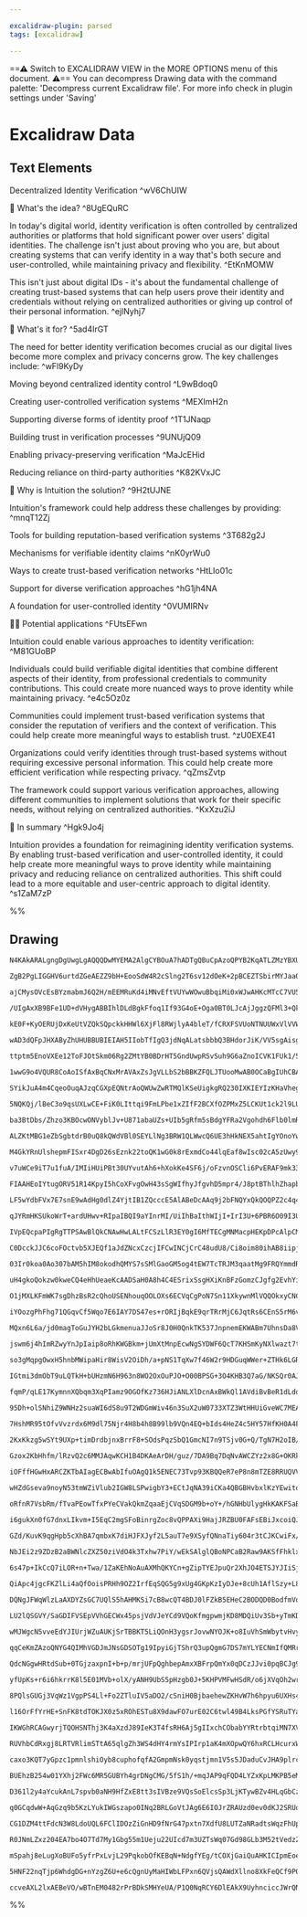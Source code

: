 ```yaml
---

excalidraw-plugin: parsed
tags: [excalidraw]

---
```

==⚠  Switch to EXCALIDRAW VIEW in the MORE OPTIONS menu of this document. ⚠== You can decompress Drawing data with the command palette: 'Decompress current Excalidraw file'. For more info check in plugin settings under 'Saving'


# Excalidraw Data

## Text Elements
Decentralized Identity Verification ^wV6ChUIW

🧠 What's the idea? ^8UgEQuRC

In today's digital world, identity verification is often controlled by centralized authorities or platforms that hold significant power over users' digital identities. The challenge isn't just about proving who you are, but about creating systems that can verify identity in a way that's both secure and user-controlled, while maintaining privacy and flexibility. ^EtKnMOMW

This isn't just about digital IDs - it's about the fundamental challenge of creating trust-based systems that can help users prove their identity and credentials without relying on centralized authorities or giving up control of their personal information. ^ejlNyhj7

🚨 What's it for? ^5ad4IrGT

The need for better identity verification becomes crucial as our digital lives become more complex and privacy concerns grow. The key challenges include: ^wFl9KyDy

Moving beyond centralized identity control ^L9wBdoq0

Creating user-controlled verification systems ^MEXImH2n

Supporting diverse forms of identity proof ^1T1JNaqp

Building trust in verification processes ^9UNUjQ09

Enabling privacy-preserving verification ^MaJcEHid

Reducing reliance on third-party authorities ^K82KVxJC

🔗 Why is Intuition the solution? ^9H2tUJNE

Intuition's framework could help address these challenges by providing: ^mnqT12Zj

Tools for building reputation-based verification systems ^3T682g2J

Mechanisms for verifiable identity claims ^nK0yrWu0

Ways to create trust-based verification networks ^HtLIo01c

Support for diverse verification approaches ^hG1jh4NA

A foundation for user-controlled identity ^0VUMIRNv

👩‍💻 Potential applications ^FUtsEFwn

Intuition could enable various approaches to identity verification: ^M81GUoBP

Individuals could build verifiable digital identities that combine different aspects of their identity, from professional credentials to community contributions. This could create more nuanced ways to prove identity while maintaining privacy. ^e4c5Oz0z

Communities could implement trust-based verification systems that consider the reputation of verifiers and the context of verification. This could help create more meaningful ways to establish trust. ^zU0EXE41

Organizations could verify identities through trust-based systems without requiring excessive personal information. This could help create more efficient verification while respecting privacy. ^qZmsZvtp

The framework could support various verification approaches, allowing different communities to implement solutions that work for their specific needs, without relying on centralized authorities. ^KxXzu2iJ

🧩 In summary ^Hgk9Jo4j

Intuition provides a foundation for reimagining identity verification systems. By enabling trust-based verification and user-controlled identity, it could help create more meaningful ways to prove identity while maintaining privacy and reducing reliance on centralized authorities. This shift could lead to a more equitable and user-centric approach to digital identity. ^s1ZaM7zP

%%
## Drawing
```compressed-json
N4KAkARALgngDgUwgLgAQQQDwMYEMA2AlgCYBOuA7hADTgQBuCpAzoQPYB2KqATLZMzYBXUtiRoIACyhQ4zZAHoFAc0JRJQgEYA6bGwC2CgF7N6hbEcK4OCtptbErHALRY8RMpWdx8Q1TdIEfARcZgRmBShcZQUebQBObR4aOiCEfQQOKGZuAG1wMFAwYogSbggKADUANgBhSQBVAEkAdRTiyFhEcqgsKHaSzG5nABYAVjieePixgA4R+OqABniA

ZgB2PgLIGGHV6urtdZGeAEZZ9bH+EooSdW4R2cSlng2T6sv12dOeK+2pBCEZTSbirMYJaaQqGQ2bXSDWZTBbhLOEQZhQUhsADWCFqbHwbFI5QAxKcEGSyQNIJpcNgscpMUIOMQ8QSiRIMdZmHBcIEslSIAAzQj4fAAZVgSIkgg8AvRmJxLTukm4Ww6aIx2IQEpgUvQMrKqMZwI44RyaFOqLYPOwal2FqWKP+DOEcCaxHNqFyAF1UYLyBl3dwOEJR

ajCMysOVcEsBYzmabmJ6Q2H/mEEMRuKd4iMNvEftVUYwWOwuBbqiMi0xWJwAHKcMTcC7VU5jJazVaw/6EZgAETSvUzaEFBDCqM0wmZAFFghkssnQ/hUUI4MRcIOs8cZtUeGcwbMneqiBwscHF6iCXSM9wR/gx/9eph+hJ+2IsuQiEYM6h3ZkoHbUEqJhCGFPB/04ONKAAFT6cpXz/D9CC/Ygf2IP8AKA0gQPMddSwFQVOCgMUkPEXhZiOaFKPiDs

/UIgAxXB9BFe1UD+dVHygABBIhlDLdBgkFfoq1If93G4oE+Oga0BT0LJcAjJggzQFMl3+QkgQjAgYKfOCEDfTlP2/X8sgw4DQNwiDUVwIQoDYAAlcISO4DEhAQC8FIACUBYFn1QU4kjGAoAF9riKEoygkWYGmUKcAEUhDs2oBS6UjoFg1EhjQZxVlOfz1lOJYRiWVYRhOTseC7dUWOcHhLiOE5zkuVFbmIe4LXidZtBOdslmqWZ5nWaoxh3VFJG8

kE0F+KyOERUjDxKeUtVZQkSQpckkHHWl6XjFl8RWjlyA4bleT/fCRXFSVUoNTNUUWxVlVVW7NRxHU9TRfFDX+Y1JETT1LTUm07SzR1URdFd3U9H0/QDBAlNQFTw0jTL0FwU440nYhfrPVN1XTIdWMa1ZVmKyt/mLGs+KJ4SKfrDhGzQdYVhWb4DnDPsB2vYdRzc/4JyZYgZ3SP8FxxkoVzXDcLS3YazimX5KpKY9T2U89/kvHF8dve92NgiRAD4N

wAD3dQFpJHXAByZhUHUBBUBIEIAH5IIobTfIgQ3jdNqALatsbbbQ3BHdorJiK/VV5sgAisgYpj8BYtiSg48TePKAShLJphRIIJPJNsuAZMI+TTVIOGEbUrD/C03X0Hdk3zct62/YdgVrNshzWFDtAXJ5o9PPG3z/N+YLQu7fGICnKAAGkOAAWQAeWntpURSnp0v+ZHnDbTrNg6jr9lWCqfnjnZhllpIGouI+KgetBqiJrqxhmHNNiGndL7GoEJr8

ttptm5EnoVXEe12ToFJOtSkm06Rg2ZMtYB0BDrHT5GndUwpRSvSuh9G6aZnoICVK1FUk1/5ajQeUa66M/A/TNFmK0gNYDA3DhAMGboPR5F9P8f0jFYb41LuqCMaFkYQFwMkI0GMsYq1FgIBAnM/IvBzLMMYJVqZ4QZvERRdYGykVOAsL4cjCqFm7OzYIktUBa27iUPm05ZzC2xqpdU4t1xSNONLHcpwiZfD0T3E81iLxsCvJrbmS8q4QCaBwK2bA

1wwG9o4VQUR8CoAoISfAxBqCNxMrAVAxZsJgVLLbS2bBBKZFQLJTUooMwAB0OCaBgIUhCBASIoRbpIdS/5wioEJKgHw64CKkH0PXT2qBGmJNQKwXimTrBQHKXANgFAmCtOLKgIQYQWBm1QFEtQBAUn/macwbQqAoK+2wKbEpM0bY9g4GbKAqAABWCzxkcFwHzC5cBMRmBmnExpqAYDCFQCdZJmgbLfIeYUwIuFXnMBgOidIvT1yFOsOUjJgoql21

SYikJuA4m4CqeoOuqAJzqCGXpEQNtrAoQWUwZwRTMQlKSeUigkgRQ230IXKIEYIzKHaVhegtIqnEuMcETAhBNAijtNoJ2LtyjBNCeEyJGkYlxISUkjZAF4U4XAiEnsrT8khIpfiYIKFKnVPfLU5C3ybKNKwls1ppB2n4E6YSHpPtoUDJQsMjgoysjtKmTMtgczSVLJWTK9ZSLNmEHCDsvZNsDkEGCMcnJZyLnXPRAC4QjznmsreWwD5Xyfk4v+fc

5NQKQj/lBeC3o9qsUXLwCE+FiK0LIttqi9FmLPbe1xZIfF2BCXfOZPMxZ5LCKUt1ck2l9LUCMojMy11rynmEE5dgbl3bBR8oFUK2AIqg5EScpNehkcoDR2YtwS+iceKSVTgKYsmd8DZx6NJVERTC6KS4ardU6kK74DFRICVtkpWW1WbK+JpBEnJKDUqsyKrsnqryb0LV/adXfn1fpRCxqGlNJDbkq1HSoBdLLX0p1QyJJuseZ6q13qZm+uYMs39g

ba3BtDbs/Zhzo3KBOcwONVyblJv+U871abaUZs+UIb5gRfm5sBdgYFRa2Vgohdh6Flb0lmRrehNJEZvmNodV7S2rb22dp5b6vt75YMKuHcEUdTLC5punbO+dKFF1YGXUQVdzcbL2Uch3Yx/i1a9w/v3AKQ8ChhUgBFdACBLn4FrDASQlz1jJXgKlDiAp15tlWNoC4HVljHDOBfVE1U74ZcapfFqbVUDLESJcGYZxHi5iav8d+PksxTX+AiPU9C7q

ALZKtMBG1eZbSgbtdrB0uQ8kQWdVBl0SEYLlNg3BRW1QLWwcQ6UE3hHkNEX5ahtIgYOnoYwiGLDoYcJLk+8KSNoyrDIQmShYibELUkfjVsrZXg8BOKoympN1Tk1LLTemfkczOPzPEehPZ+yGKkSY8cGNBZzmyF4/4dijGOIWDLFxYxKvuU8Vd7xvibweZ1jpCQez1WnPOWxxNeb/mUdiU0XsltnC2w0xxi5DdBT8w4XJfA5TI1HKYxqgtIK2UuXR

M4GkYRnUlshepmFISxr4DgD26sEznk22toQK1wG0k8rExmdCo44lqEaf8wIsc02cA5zUwy9TTUoZaW01QLy2UrkKTB2JeSfaAnQ9WTgBBykRiwxZDga6vrQUCQTy2RP43sbJxcinP5qeoFp2ob2kfXfGJZ1D9ZnPGM2xd5rvnVtSA3KF6Eb8UnS1QordYfpQRZdkfZSR13KvFXq+7Zr6jVg7y6/UPmw3MBjdarN3Uk1nfzWoctagW3aaHfaud4Ke

v7uWCe9iT7u1fuA/IMIiHUiPBt30UYvutAh6+hXokKe4SF6j/oFzvnOSCli6PvERAF9mk33B7paHljxOE0XKT9HqnNO6eJ8BSZ1Tz/HTwY0yG52z3EzTQFygELxFyGTFxk3LylyrzlxYFr0YFn0b2swLVbx11uE7wNyCB71eU4ANQMgH2Q2H2tytXH1eUnydx52Vzn0EDuUXw4F91VVXxKBbhc3blIjB081NC8m8yzF82KBCn8xHnKDGFwGIBGCa

FIAAHEoIYtugORV51R14KpyI5hCoXFvgOwH43sSgWIfhyJfgvhD5mpr4/J8ptBThlhZhapb4Ph8tRo+5VRL4ms5pCEcQYEOs1oBQaRIEdoAiBsjohtTo/RzoFt9QlssEAFpt8FeA/DtQxtFtZRlsTRLs1sAYNtaEttQZGQmFIZWFkEYZDt79eEowJBcARhztMZcjuEbsHFpgho1hNFZtIAPsII0AqZ04Sw1E6ZSIWZHhGYcw2ZgcEAjFBD1RzEBZ

LF5wYdbFVx7E7snE9wAdHg0dlZ4YjtIB1ZQcccE5AlABeDcAAq9j2bFNQYxQkQOQPZ2c4q42uenW4rpB4tfYOTdXgbfKOXfWOA9AJJ8c/CAE/QYs/Y9a9POW9AuG/Ko67SAR/Ng99dAS464t4i5D4pzVuVzUiLuNHBAEQurC0cQsASQ4oALUoUeCgOifAeICeGAXsXYJeWLFeHSDKYYNsfyeIKYY4ORMEVsV+bLTcSYMYKwhrdUQrFI2+fyORHMD

qJYRmHKSUkoWrT+ardUHwv+RIpaIBQI9aYInrMI/UiIhBaIthWIjI+IrI3U+6PBR6O09I3UdBW09Ub6Vbf6Z9GhMwkGZ0Eo3bNAKGNhSou/RE0oE7OosYRo1bFoiRKRHcJ4c4J4ehXoviMYS+NMr7DRF4A8YqcqKYjmPxO8UxakCHJY6HDHWHNY+HTYzRVxdYXYlYxWHxDWbHEs4E12cNeGW7O4q1TQGY3oVXVvNJZVLJMggcvQDIS2MTIQW0dZU

IVpEQcpaPIgRgTTPSAwBlQkCNAwHwLALtFCSzLlR3EY0gI6MfTECgMNMacpHEKpDPcAlpCMbAXwNCZAUVF/G2U0b8LpHFQcmZNXKpMcv3f8qclpWc+c2JRc4QK1VcmdFpScrc0dHcx3fQfczAQ89lGdE82SMQc8y2F0a8ujG2e8wpMA45UPOmN8hAD89dDfMOddPdQE/fTs0E8E97DOHCS9KEjkG9f4O9eEsMq0cuJ/VEiAbsn8mzNpAcmQQCkc4

C0DcckJJC6coFOctvb5XJEQf1aJdZNcxCzcjIFCwINCjCrC48udU8/Ci8oim80ihAB8iipjKi18oQd8nEvgn4uYxWLzEkvyMkikwoaQiQAAGXiAoAACFiA2AABHWMVk9Qi/TQwYPYNYbQHKaiFHdYPeA+EUyaFsAKCUgrWwkYH4bQW+RUp+HgF+VUyAdU3yOqgRGaZrNI8IkBNacBbrUIjGdquBQbE6fkGI0bF08bN0ubJI2w7ojUABOI96cayAD

03Ir0koa0Ao307bAM5hIM8okodhQMYS7sSMlGaoGM5og4tEW7TcTRJM3qaatMg9FRQYmmdRTcHedYRmVmfRaY2Yk4ss/mSHKxKs1YiWBxOslHFxEww4iMPYuMsE1s44jsh8QJaebjV5Acz5ZvfvY1IC084pT8vHdAVGu3f8zGlCBDI1b8XGqffCdfH4rfJigEuONi3i/iBAQSM9LisSVmqSGEgSuEouBEkSjSFElGtGtlDGzgcm7GqmhSvGylTyt

uH4gkoQokzw0kweCQ4eHhUeaeKcAADSaH0A8h4C4ESrixSsgHXiKnBFzGomzCJgfg2EvhYimEOEsO+CaulIeH2BS3WEWE7DcKyxq3Vt4G8Jat8KdL6tASCIgW2l6tNIv3gSiKGstJGrelITSOSMdNxnm2tPms+ndOEByKTCoXyNtEKOkU2tdEDK9F2ojlDObMC2OoEWi2Wwu1LuBtaPxnGBOGOBKncRKAev3yes4qGI4GzKzFygKl+H3mmqByLPb

O1jMXLKFmWK7sgDhzBsR2cQhoUSENhouqOOLOXs6ECVqCgPoN7Sn11XkywnMlVQQOkxyCNCD0JogAvsLQn2vqd1vpAsfpL0hVpu+LcwZrYR3xjmZuRpBJ5o4qHq5qzh5sv1hOv0FsOufVEtFvfs/tzz0xvu/H/uyUAZ6UVrxOcnz1LLBL8s/gHkCi1qkJ1vKFOCglOAAClaxcBYq+b2I2SNCOS140rwRHDqInDVhqIqsXbQQcoirPaSqHS0AyrDg

iYOozgPhFhg71QGqvCf5Wqo7E6IAY7DS47es+rORIjBqkE9qrTRrMjC6JqtRs6CEnS5rM6vpi6KFO68jvT1q6Fiia7tq679sDqm6Iy+FoxZgzrPG4a8ZQQKsarioFYejqwlFWJR74Hx7J6LQwQXglg9D56DEZjEbT6IAFjAb179j78t6Nid6zg96oaqH0cKnwzj6l7KH4sJAxQVxJkRI01HByYbYsNckZ9cauM8kCbXZOm4BumJN/V+m+z7UXcRn

MQxn6L6a/jd0magToGuJYH2bLGkmenuaJJoSr8J0H0QnkTK537JnpnemEKWABm7UhnsDa8VnGtnMla3MVaPE1bRCNa6HyTtbwpR54gGhawGhLlYoVg1CLb+GtC9hBoz5qJ95WwiYt9Vh8rUB9h3bxTZGbD5GsWvgup2iKxiYDgipB76rQ6mrtS0AWtsFo7Oqut5jjSE7+sk6BrhthqLobGbS7GBApspq0iXGEii6Vtlr1sK6Nq/HwYAngyKiDt0H

jswm6j4hImRZwyYnJpIaip8oRhKWGBkm+jUmXtMnpEcwNgSYDWF6QcT7KHSmKyNXlwazt7txamyr96PFD778WmuYkbcdXZIqhARRHBXkYD6077RlH6uMxAkxwhxnygg2Q3oD89E0VNCGyCY2zR43VnQH1nmKoGA32K9nObDnEHjm+LuGShBK0GLnMGrnA3g3EkU32N02lLQKs242X73ncT+DyHXJCTiSaHAqgXAtdbcBWHsApwPJ+XoBeHkq4XUq

so3gMqpgOwxH5hnbMWipaHir8WisV2OiDh/a+pNS1TqXw7f46W2r9HDGuqWWer+ZTHk6LGRseWM7RX7H7SZthX87XGxWS6/pJXNsq6ZXSi9sQzFWQmaj+FcBOJ1WQmtW/JSp9hSpGYXtHrTXXr98Vh8xHg5hCzbXWnwcAbHWQmqnNwanWwPX6mlYQnfX3N/XTj36pw7lNBjw2VLKYBvBAhFkSaM2zbHjxLWP7kOPsKrMePwgmB+P23VVgGN083Gb

IGtmi3dmObT9uLQTkH+bUHzmN6H963n8WO2OxOuPJO+O00BPSG+3O4KHB3Q7aG/NKSQr0AJ5nCJ5KhMBWGkpzb2T9mIBrbHQuonhnDXhmwZgMX/gWJcwcW93/hvaFGaqEgT20PLgxHeoPC/mw6dHI7c6AFGXOsjTH3oF9GzHzTU7kFrGP2FqZqHGhXnG/3P3Fr3HPTgPK6Cpq7ZWyignOFoOW7cBIqEP9OkP94nh9gCoMOR6sORiw5+o0tvhAcCn

fqmP/qLE17KymnnXQbqm3XqPIamz9OGOfKz736HJiANLXlDcnAxBWkQl1AVdiBvBeR1dLdqDu33S37XYzuLu2UrvrAbuyD7vSBHuhsXuh81BUN5OGKt0lO99WIWaK22b1OITNOkH+L1Qa29PNuy4RaG3yhvvbRLughrus87u6VgenuRJuVXuIec2e2vKvm7PVah2fNNbAWGHgXyh4gTaoAGh2GpwYW/OEs9g5guoip9hZghpXgJHMWJhd28X4vbD

95Dh+olSNhiZ9WNHz2suaWI6dS8u9T2WDGmWiv46n3SuX2uW0733XTZ3WtHHUiGveWC7MEAOPGgPy6QOOuwPa75W9rG79OYPowfO3H+ZYyLqkPvhlSntOxJuftpvvsfhcySpMtCPCm7WSO1uocnXqztvKPdvhplh6E6PDuEaM/tnygzjAB0XY9kRUtmCSgGDcfobhlBslLE+JKHICePfur9r5yR/CyCb+yRb/xDb84A74jjpsU/Af+OU9Yu2eLeR

7HshMR95tOfvVvzrdx6M9dl75Njr4H8b4h8B99lb9VQn4EQ+bIds4HeZ4c5HY57HfKH0A4FipYZ4AAC1LlBe+H/PraAcHCTwS4B2EdBxcqoB6eYEcFxbWFFeBLB+EsAyr+0xgjhZYEKSapaMcOOXfXl+zaz7QOqhXYxiaSN5lcU6/nFBDbzGp29BWBLaaq1hFY1clqnjFakiR9K+N/S/jbrpB2CaB9+uvYIbtj1xhXUFGYIFsPmC+Bx97qRrCeth

2KxKkzg5wSYt9UXp+timDrdbjnxBrrF8+SOdsPqzSbQ1GmcNI7n9TSjv0G+Q/TgN7H2oIB/0WIR3KGBQjS5ZcchMgGaFdxhByKUaJ8pphgAK5uMobZQHRSE6BJzBx/M5JbGsG2D7BgyJwd8mICuCkw7giNM5UQpVIuMZgAIUEK+IKdN8+bTZvP1U6r84GBzFfsnErbr8hKW/V9OJVCGqorBMMKIXoAcGV4ZccQhIb0ik6eCucqQjAiQFZRZCeCV/

Gzox2KbHhfm/lRzvQ2c6MMJAqwKCH1B4DKAeArDH/guz/7DA9Bq7DqNvAWCZYz2x8G+OKRkYwCpSthFHORA6Io45g4jLdiHR16XtdGBvfwrexN6EC2WeA/quYyt6Vd06tvV3jgId60C86zvf9p3xa4StPe7XP0uqB2xyt66QoAPgIOVa1EUYAvduk0SiYR8hBdhErDF3Q7PUUmkgjJjIPOB9RN4lrNPst1UGr1s+5HF1jtx0HzBqg+ghpt62aZl9

iOFffHGwHxARCZKTbAIagECBwAbIfuOAgQ1k5ENEC73Tvp93KBQQeR7eP8n8mTZE8RRUQVVOKJQgCcn6peKHms1h4sV4eC/NTv53PSo9V+2nDHgLSx5w1LmO/eUYqL5H9kBRaaYUaKM1HC4JR99MDGQWIYyj4QQw5Wkzx+Ys8xCbPIKlSSCwQAOAE8JYDAFIAtAhACVB8PO1MHrDl2TwBIMyPXZvAXgJUepixGZFikwBNwJXlmLWCLBj2jwXRCyI

wHZdGseva9noyN53tmWZiVlub2IGW8LSPwigbY3+ECtJqNA39iCKa4QBGBHvbxlKzYEwitqnAhVtwKRHN0VWKMOiPwOibYjvgHrC1vU2HqO8x6L1Gbgo16j6Faoi3H6kU3tY0igay4iABRylhUddBzIg7neOMErd0x5QaeHpFNiupmA9qP8sqlE4nI5ar5eSCQ1frd9XY34yNH+IAltIgJ7HECUpgfI2pCAEEmfjkMYqYSC2KnZjjsyKElsNORzM

oRfnR7VsbRm/fTvaPEowTfxPYeCVakQkmZqaaEjCVqSDGM9b+oY+/hGNHbUlygHkKAKFSaBsAlgpwbAKsM/GcksouYXQtmAPDwDnCxUZgRABYibBOoHtE4WWIJbjFtAxURYLlDGJ3U34F7LAc2KeG4DYEbY03iYwt6ctexVjX4ZQMHG1dv2KRIEbNUa4MDwRTAtrtK3YFdcIOi43rjwNXECIlCG4rEVInV6S8XgmiCQQn1yHOENgvwXcJSKvGZ9F

i6gukXn0fG7dnxLIkvm+I5EqC2mgSFoBinrgZoc8vQPPAXi9HajJRZBU0FAFsEBiJxcoiQJVPBShJecdUmAlqMjYP1skrU9qfqOn7ZDcJBQ/CYvzNEIMeKlo8iZAEx5US7xNEiqVVL6m1SlcqbWAo1OGm+iQkY0wkFiA6m8FPm+JEMb5WEK8SAWkYlzlICUKnBLkkgEYLWHg6+df+wvWSUqSSAKSiYeY6XoWO4CDQSxCvU4bpKexdQxGBwD4DWL0

GZd/KuvK9qgHpb5cXhBA7qmbxK7diHJFXJyf2L5auT7e9XSyfQNnaTiy604r3tCJKCwiFx/vKDmFJRECIPIUU+/EhxcTiSpgcwb+ASONZEijx32NYH1A6gTBrWS3TKbzBvHlM4aD4uwk+KZFFSYa9HUqSMPKnXMumhILEm0j6bVgbYOo3AFM0xC0gxoHUrvuJRuY6y+yszA2YdOUrfITZbAM2XT2yHQ9fihowtrNNNGltShOcZaRAFWlC0ce1QwJ

NbJEi2z9ZDzB2aBWNlcZXZ50ziVdO4k3Txhw7PiY/wEkSAlglQBoNPCaB2Raw9AKSfFhklx4xG4IJ4FlRfg5VnCiTNSaDI6jHCvapVcSRRA6guJIag0YaEjM/gozHhOAgrrHWxl2S8ZXwxyRHCq5/DJsw4n9k72q6UzfJU41aqwKKKBTwOO1HriHJ4T9cmgHMzVtiJmATB8o2TRKQLOkHHi/IPwV4CVByj1MbW6fTkfMVlkbd5Z9I7Qc4kKmvijB

6s47p+IkCcQ7iLOR+n+Twa/1ZaKEhNoAuAXMhQKYCn+gZipTYEJpuQr2XhJO4ETSJYJIiSjxIkByq2K0yiTvNWqGdxKQCgiCAuyQIKyU+DFCEBWs7BjU5Bg9Oaz3un8ToxdEBoNkCnB0QKAgnHhklWkkCNl2+8JII6EDqFQcqt8SLuALQCS9wQWk1uTQP1ZdRQBmwFYCMGfi9y7hyMh4blyHmYyR5D7HGX1g+EkDX23LCmSTOoHzzyZ3kpeeKz8m

QiApc4jgcFKZlLi4aQfOoisPRHh9OZ2IrfEqSQG5g9xUg4GKpKzIyDJe+8cUh1AflSzy+L80jjlP04KyEcu3eYOMEbIH01ZWOMqZ2Ur6ABLHcACwBGcUADdO6gAAAKbAKDP+AXJTMiAylC2V1LRJlLKlNSupdrmgpNKjpHUndB7LAZTT8hxowodguKGGsy2i07BVaIom6c1pdoshecQ6VVLal9SzSvHOaV+4k5vbJhZQzGFhj/mTnYKjMKJrfAlC

DQNgJFWqWlzLaAXDYZsGC7UQlS5hAHMKSi7cB8wcQT4BDJ0lFZkB5EHeC2BODQD0BodfmVqSbFoyb2rY14aPKIHmKexBMqec5IHGzy6uI4heTPOyLu9qZq8nxuvLcVBSt5XA0KXeJ8UowJ4B826EEvbDNhn4cfAHElIPR7DxgkK8KEkufkr1UltI9JR/PylI4LgGwVScVN/kFKNZRSj9IPzCHRCUImQYCekl5DsAFkTshOQchaS2RsCcKZqRwAGG

LU2lQSGVY/SaGDIFVSEpVVhGECWx45psjVdVJeYCd9VQoKfmgpwmjKD8MDQiUv3Sb+yTmKDM5osouobSzBxq7JKavlUmdDZyq61WqrtXmy+puNJ1Ywrcz/zDld0k5VGNHgIARg2AMYLPCMBLAjAdyxdlbS5IVR9JfJFHLfEl75QWRLEBJVANLGQAEuxWMRbkxmArBaoOVOSX3P7h0z4Q0K9GYbw+E2S3hXYpFfjLIHTyXJGK9yTnRwHWKyEgHfFS

wMJWgcN5vveEdYJIUrjWZuAUKjSrTBBKT5LiQOnH3ygsrJovwNYOJK+o8IuVhSmWbytvHvy8pis3bgDgew/yj6f8kwe03QDBI+mJAIQDrgjU5oQ2h0xVdHjVwj5y0aFQVKaBXIgRBQTAP8FpUQDYBsgTBd+MORQnJJ/QBgWvKhqTClh08gQPAneHKRaqpy+gJkABApQCox+R0G8uqnA07STK35UDSMWIA0otpWq9IchLrTGYGUZmFlFOg5RcpuCB

qqCeKmZAzoQNYG4QIMhVGDJmJNsGDSOTg19IpyiGjTShrQ3upQgmG7DS7mYLYECNmIfQMRrNBkbYkLeHpQ6to30a0kjGv5Kqm2R0Y2Nym8muJm3KmUQw/3b8BQH40ZpBNLzETaZnHTmYJNOFOdNJpdUgM3VIyufmMp9ner5p0yrToHODlKskSyy0NcBvO5KbmhqmpqT6Og0BpF8WmzVTpoMB6b/UgoVDYggw16RTNM+czUBUs1EauMJGimORq1wm

QdcNGgwHRtdSub+0TGjzaxpnI+b+p/mrjUFpQghbepAmxXBFrpQmYx0qDCzJJvi0pqBCJg9NVl0mHs9phnPCQEYAaBLADaU4MqiWozFx5kByWPQZ8B6hKlvgmLAqPmCbV/KW1Zw6iAkErmaJHC4kmWH2tnE8Eh1sK0dfCpMVjzJ1E8lFUKBnXoqs6ZMxdQ4tclUyLQ/kyHZAAZkeKG6zMilf12nhHrBBDiHJj2qrFx9716TYWaRFG65MxGz2JQUR

yfUpKs+r6i6hkrrK8l5E01MVb+olX/yANH9UbS5pHzgb0J+5KHPVMFwHSdR/o6jXVqOh2wrUDcd0RqOyQu5lU1YLCg3CKR9ANUOqn0cpRm1yqWhsuDjfoFQoZBrArKZnLEhW3VTyk4QKIOxx7BtoYCCWy2efUl3jbpdc22XRWQV37Si85WqNlKOfoS5ZIDgGZFroQDqjQKeu0DAbp5RG7CIJutPebpXxebZtzQ2Ibbvt0hBJ0ygZ3Y2gdUe7RO3u

8PQlsGUGj3VqWz1VgpPS4Ll+Fo2ZTluIV5aDO2/cSniH0BjbaehewZKHvW7h6hpyu6UXHs4AJ7NdvsbXanpnz670Cme/ZNnqfA84BOlu8DcXr82cbR0Zep3aGCr19Sa9Xu5gD7r2kJaLp1/SVXfxO0P9ztT/CQLFQ/49IP+9AWQA9p+lPbzgSQaYB9UUbTAzg9a+rK8F+3aT/tBLFsAgIfgzBHgyjTdg3PrHe9GxqM4dc8LhVYz4diK2BBYu+GEy

l16OrFfYrHE+SnFK8tdTOKJX0z5xROhESTu8X9dawFO7urE02C6twl49B4LksPGfYSRuTYaI4k+oZTklPK7nXLN50CqP1SOf2osCF2qzS+ou/9YElnikBlAjuowDsqt3VpG82m76FPsanlJ/RHefXBckCCxVg2WEV5G4Fs2YFEA8+NgvWk4KlgZtHOObQfsLQLbUA7NUCCGndQ6jItvHEzaygVxxaYAfuw1Zoe0OupdDHm/QwpkMO1bjDg0g6eYY

IKWGhRCAGwyrjTQOHSNThj3K4aXzdJ89IeK3T4fsRH6Aj5gIIxchCObabYYRtrbtqiMN7XV2ElLXD1b1zS/ZXeghRUNrbUSCtrsOIzob0PgaDDsGtI+4xMOR7dR4ubI13jyO2HCjOARwzbGcOsFA0HBZfFwQL3VHUCJe0yvUdtDobmjI6No1ho6NWY79yc7lSwqOUBVM5r+7Oa50wD60jAQgHgIQD8WpihFZckRU9rOBHA+Su8W+AfGmpmFAZ0B5

RUVhbCdRxgj8LRTVRlimSTtA65qlgZh3WS4dHY4rmYsIPIrp1aK4mXOpwQY6hxRCLHcurxW46XF+OhhIwdJUhTd1oTfdbPA4Pxk7su4feE/GOBx8tFV61ANoleCDRhT7Op+ZzqkPZS+Vd4vnVR0UMjQ8lqhtsnKcwXyjfYkQ06VbuYDazI5nKK1aqqNnOzE51AcpFGimR3MmthmitIHtH2Jr0KYes/qWDLxypSAWIcpH+XM3cg9ImSHshmGYBDo9

caxo3KQT7yGpzc1pmnlshiOyb8cuphofqfA2GmpmNsk0yqstjmn1V5s5JDaduCvJHA9plrc5qD2aqM0E++Xe6fn0S4ohfp3DUMkw1BmpKoZiwxGZIJsoyCFNc3IPjNSj6ujSWno3tQgZ9GEeEyjvb6qGP+qdOgazkyGq7IpmOEjQubRmemaWqczscx+rapdn2rCzooW0yWYM3lmnTFqLVTWfQ11mLy8Gxs20n9OtnQIwZj0GGcIJWHiCvecgohm/

BUEhzB254w01YXhj2FWc6MR5GUBYh4grDNgCMG/5fS1h/+mqJAP9qFQD4LYZxKpLMKPB5eMBq+AS3rLaA9CciaE/vBODTV6xA8gxbSZwOw68DRJ0xc+ynVvtSDTpQEaOMXnY7l5q6h/GvI3XErN5gTMlZycpUCJbl/i86oEpin6E4Z1EEUwIYZ1CGr5uUfYBVH2DMqZTVI68S+pkOVM5DmShQ+0WUOGCRdmpx/QG3KB6xAAl7sD8hkQgYfbyBZLB

D361l2y4aYcukAnL7spvb0aNH9HfZxE8tt3sIVBze9VQsSoElcsSp3LjKTywBZv4HLqGbCzNY9OYCnAP+uAaeOsCMDiWgTsLR7RvEcJJB/a3Bn4N9tj6fKLQgKhE3IyRMvAiLxhR4E9j2FYmJhHKwdXiZbF0XjFDFhHaSeYtWL6TZBuxZjsoOOKV1TJmmVCM66CW/exOrxRdVEu4BYovJy6lInmDbCvgQslJgVEzJSCzWuURA5L2o4SHALagxU2+

q0GCqdwW+AqGzq9b5KzLYukIWGszapo0INq2BRLGoVtJAg6E6IOJrZRAUzd0ev0dKJ2SRUqk5qsThkaWNGzmQ5ScBUgtvpda6cJx1oWcYZQn6ZozuvjatrC3rbcakW7bROnuMnkeUFGn7uUj+4jFbu35ymhbnB4Jnjj1+kCI6eaHBA5CfU3AOUjt3nH8jnukzLpmvoIRzAca/cz7ozSaaUJiZmoa9ZCTpC7Yn1yhXAtAW/XAQjKfwGmiTW6rljPS

CG1DZM4ttFdcN3W8LdoUQL6FClIDOzZiGnHD9fNrG47pxtn7XdfU8LUTZaNRadtsWqzFhUpuE9fuxPILXTb7OUF4zqGS3azcEhW7ObKELVWikdv+GBbiq826QHJSi3sA4ts2X1OlvIphzWEmHs3onMmiMtgx/BXOetELLFz4xuTUf2jbvWWkaKFW99bIJ/k/rmtwG46t1v+iDb/ho22Gz2nT6zb3aJG8UhRvW20b+++274aP0O7y9let22trrye2

R0JNmLZxz204EA7bo4O7Td7My1Gbg55m1Ueju22UIcd7m3UZTsWq07Gd98GLb3M52tVedzZNEfivmW05rx07Q9LOUMBIqmAQUKFXWAABNfzsvG+nlyN4+YL7b8Bqv7sUiaBsyZgcHk0WrJBpe9r1YIM9AyTLFoa2xZpNuTnSnFhk612ZP0GCdbJoSxyb71LW7Iq1rmTlBKgfV6dBzCmKCDFOaIDgu4SXmqYfWXj8Y3zeU2UzfmyH31Blm6+AZ2Lq

mSpahj8eLugXoBUFo5yfrPxLvjL29PqkobOfKEBqN+NdgfYEg/tCOXjGaiQuAHKICIpmEoexNwDCjQAxoGQcoGuG9MDAGAIaKKp2NxmjqmtvjwUG447SkBEETQUtBKAxm4GerQckQME9LSRUvHJJnBwNYKBROgnf4EJ+kDoio7KT1wFJzE/SBhPMVI13J2k9CfAiSHOTwJ3k/0B2RuLk1ladE5KfpBZ4fFjA9WwadZB0n+gOiOOb8sVP2nUATp90

5HNF22nqTjp6WhdgDG+nYzgZ6U+e6cQgnUyMaHIWbLFPxn6QVjsQAWdXllno8XkFeQCf9POn2zqZFBDTE7Q3HzAMTDqn1rcAPlC0a56KBAegz6rvy7SRACMA8j9AdjsmAQFchZgTlaz2Z+kBqdh9ciE4jGG44ZAkAhl80VkzC96B5wZp8L4gKjTQgickJkhlF+1SpKRV8Qo8LQzSAAAUZwRsrwEcTJJSXySBAwAEoBQDkZQKGF5DlBCXuAEl8TEp

ccveAXL2lxAEBeVO/wBTnEM0482rPrBDkSMHYeUA/P1Q0NqRCY6DlEAkX9UyhnciccJWrQNkMYf2wQCAu7AlyNrcwDFB3I4AaLhABi91TcqBEdxxgAqPxAyuE4aYsIMEDuOWQBKNyAwGc6SriqnrR20IFxBtcIA7X+AaxMFHAAUkUdwQT0MACCggAgoQAA==
```
%%